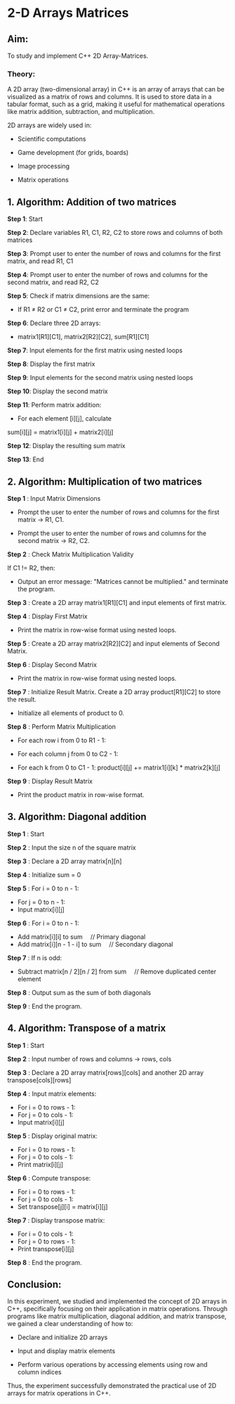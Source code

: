 # 2-D Arrays Matrices

## Aim:

To study and implement C++ 2D Array-Matrices.

### Theory:

A 2D array (two-dimensional array) in C++ is an array of arrays that can be visualized as a matrix of rows and columns. 
It is used to store data in a tabular format, such as a grid, making it useful for mathematical operations like matrix addition, subtraction, and multiplication.

2D arrays are widely used in:

- Scientific computations

- Game development (for grids, boards)

- Image processing

- Matrix operations

## 1. Algorithm: Addition of two matrices

**Step 1**: Start

**Step 2**: Declare variables R1, C1, R2, C2 to store rows and columns of both matrices

**Step 3**: Prompt user to enter the number of rows and columns for the first matrix, and read R1, C1

**Step 4**: Prompt user to enter the number of rows and columns for the second matrix, and read R2, C2

**Step 5**: Check if matrix dimensions are the same:

- If R1 ≠ R2 or C1 ≠ C2, print error and terminate the program

**Step 6**: Declare three 2D arrays:

- matrix1[R1][C1], matrix2[R2][C2], sum[R1][C1]

**Step 7**: Input elements for the first matrix using nested loops

**Step 8**: Display the first matrix

**Step 9**: Input elements for the second matrix using nested loops

**Step 10**: Display the second matrix

**Step 11**: Perform matrix addition:

- For each element [i][j], calculate

sum[i][j] = matrix1[i][j] + matrix2[i][j]

**Step 12**: Display the resulting sum matrix

**Step 13**: End

## 2. Algorithm: Multiplication of two matrices

**Step 1** : Input Matrix Dimensions

- Prompt the user to enter the number of rows and columns for the first matrix → R1, C1.

- Prompt the user to enter the number of rows and columns for the second matrix → R2, C2.

**Step 2** : Check Matrix Multiplication Validity

If C1 != R2, then:

- Output an error message: "Matrices cannot be multiplied." and terminate the program.

**Step 3** : Create a 2D array matrix1[R1][C1] and input elements of first matrix.

**Step 4** : Display First Matrix

- Print the matrix in row-wise format using nested loops.

**Step 5** : Create a 2D array matrix2[R2][C2] and input elements of Second Matrix.

**Step 6** : Display Second Matrix

- Print the matrix in row-wise format using nested loops.

**Step 7** : Initialize Result Matrix. Create a 2D array product[R1][C2] to store the result.

- Initialize all elements of product to 0.

**Step 8** : Perform Matrix Multiplication

- For each row i from 0 to R1 - 1:

- For each column j from 0 to C2 - 1:

- For each k from 0 to C1 - 1: product[i][j] += matrix1[i][k] * matrix2[k][j]

**Step 9** : Display Result Matrix

- Print the product matrix in row-wise format.

## 3. Algorithm: Diagonal addition

**Step 1** : Start

**Step 2** : Input the size n of the square matrix

**Step 3** : Declare a 2D array matrix[n][n]

**Step 4** : Initialize sum = 0

**Step 5** : For i = 0 to n - 1:
- For j = 0 to n - 1:
- Input matrix[i][j]

**Step 6** : For i = 0 to n - 1:
- Add matrix[i][i] to sum  // Primary diagonal
- Add matrix[i][n - 1 - i] to sum  // Secondary diagonal

**Step 7** : If n is odd:
- Subtract matrix[n / 2][n / 2] from sum  // Remove duplicated center element

**Step 8** : Output sum as the sum of both diagonals

**Step 9** : End the program.

## 4. Algorithm: Transpose of a matrix

**Step 1** : Start

**Step 2** : Input number of rows and columns → rows, cols

**Step 3** : Declare a 2D array matrix[rows][cols] and another 2D array transpose[cols][rows]

**Step 4** : Input matrix elements:
- For i = 0 to rows - 1:
- For j = 0 to cols - 1:
- Input matrix[i][j]

**Step 5** : Display original matrix:
- For i = 0 to rows - 1:
- For j = 0 to cols - 1:
- Print matrix[i][j]

**Step 6** : Compute transpose:
- For i = 0 to rows - 1:
- For j = 0 to cols - 1:
- Set transpose[j][i] = matrix[i][j]

**Step 7** : Display transpose matrix:
- For i = 0 to cols - 1:
- For j = 0 to rows - 1:
- Print transpose[i][j]

**Step 8** : End the program.

## Conclusion:

In this experiment, we studied and implemented the concept of 2D arrays in C++, specifically focusing on their application in matrix operations. Through programs like matrix multiplication, diagonal addition, and matrix transpose, we gained a clear understanding of how to:

- Declare and initialize 2D arrays

- Input and display matrix elements

- Perform various operations by accessing elements using row and column indices

Thus, the experiment successfully demonstrated the practical use of 2D arrays for matrix operations in C++.






